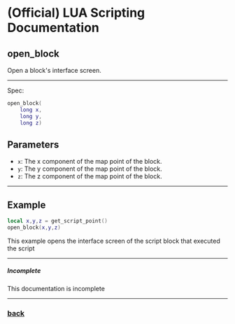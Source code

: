 
# (Official) LUA Scripting Documentation

## open_block

Open a block's interface screen.

___

Spec:

```lua
open_block(
	long x,
	long y,
	long z)
```

## Parameters

- `x`: The x component of the map point of the block.
- `y`: The y component of the map point of the block.
- `z`: The z component of the map point of the block.

___

## Example

```lua
local x,y,z = get_script_point()
open_block(x,y,z)
```

This example opens the interface screen of the script block that executed the script

___

##### Incomplete

This documentation is incomplete

___

### [back](../gui)
